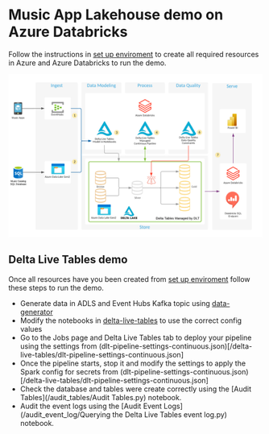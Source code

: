 # Music App Lakehouse demo on Azure Databricks

Follow the instructions in [set up enviroment](SET-UP-ENVIROMENT.md) to create all required resources in Azure and Azure Databricks to run the demo.

![Azure Databricks E2E - DLT & Power BI.png](images/Azure-Databrick-DLT-Power-BI.png)

## Delta Live Tables demo

Once all resources have you been created from [set up enviroment](SET-UP-ENVIROMENT.md) follow these steps to run the demo.

- Generate data in ADLS and Event Hubs Kafka topic using [data-generator](/data-generator)
- Modify the notebooks in [delta-live-tables](/delta-live-tables) to use the correct config values
- Go to the Jobs page and Delta Live Tables tab to deploy your pipeline using the settings from (dlt-pipeline-settings-continuous.json)[/delta-live-tables/dlt-pipeline-settings-continuous.json]
- Once the pipeline starts, stop it and modify the settings to apply the Spark config for secrets from (dlt-pipeline-settings-continuous.json)[/delta-live-tables/dlt-pipeline-settings-continuous.json]
- Check the database and tables were create correctly using the [Audit Tables](/audit_tables/Audit Tables.py) notebook.
- Audit the event logs using the [Audit Event Logs](/audit_event_log/Querying the Delta Live Tables event log.py) notebook.